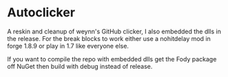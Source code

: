# Autoclicker
A reskin and cleanup of weynn's GitHub clicker, I also embedded the dlls in the release. For the break blocks to work either use a nohitdelay mod in forge 1.8.9 or play in 1.7 like everyone else.

If you want to compile the repo with embedded dlls get the Fody package off NuGet then build with debug instead of release.

